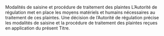 Modalités de saisine et procédure de traitement des plaintes
L’Autorité de régulation met en place les moyens matériels et humains nécessaires au traitement de ces plaintes.
Une décision de l’Autorité de régulation précise les modalités de saisine et la procédure de traitement des plaintes reçues en application du présent Titre.